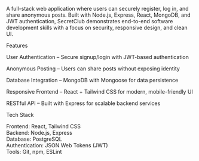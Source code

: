 A full-stack web application where users can securely register, log in, and share anonymous posts. Built with Node.js, Express, React, MongoDB, and JWT authentication, SecretClub demonstrates end-to-end software development skills with a focus on security, responsive design, and clean UI.

 Features

 User Authentication – Secure signup/login with JWT-based authentication

 Anonymous Posting – Users can share posts without exposing identity

 Database Integration – MongoDB with Mongoose for data persistence

 Responsive Frontend – React + Tailwind CSS for modern, mobile-friendly UI

 RESTful API – Built with Express for scalable backend services

 Tech Stack

Frontend: React, Tailwind CSS<br>
Backend: Node.js, Express<br>
Database: PostgreSQL<br>
Authentication: JSON Web Tokens (JWT)<br>
Tools: Git, npm, ESLint
